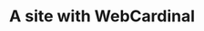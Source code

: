 ---
title: A site with WebCardinal
layout: home
parent: How to create
grandparent: Web Cardinal
nav_order: 1
---